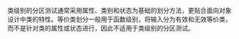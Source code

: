 类级别的分区测试通常采用属性、类别和状态为基础的划分方法，更贴合面向对象设计中类的特性。等价类划分一般用于函数级别，将输入分为有效和无效等价类，而不是针对类的属性或状态进行，因此不适用于类级别的分区测试。